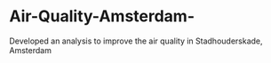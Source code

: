 # Air-Quality-Amsterdam-
Developed an analysis to improve the air quality in Stadhouderskade, Amsterdam
